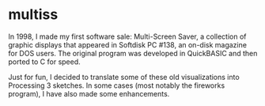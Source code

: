 # multiss
In 1998, I made my first software sale: Multi-Screen Saver, a collection of
graphic displays that appeared in Softdisk PC #138, an on-disk magazine for
DOS users. The original program was developed in QuickBASIC and then ported
to C for speed.

Just for fun, I decided to translate some of these old visualizations into
Processing 3 sketches. In some cases (most notably the fireworks program), I
have also made some enhancements.
